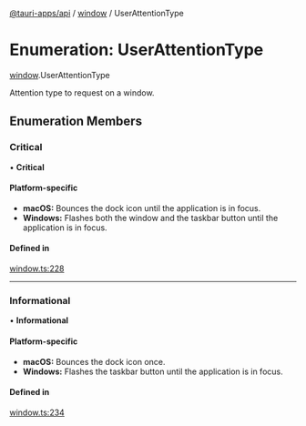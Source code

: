 [@tauri-apps/api](../README.md) / [window](../modules/window.md) / UserAttentionType

# Enumeration: UserAttentionType

[window](../modules/window.md).UserAttentionType

Attention type to request on a window.

## Enumeration Members

### Critical

• **Critical**

#### Platform-specific
 - **macOS:** Bounces the dock icon until the application is in focus.
- **Windows:** Flashes both the window and the taskbar button until the application is in focus.

#### Defined in

[window.ts:228](https://github.com/tauri-apps/tauri/blob/13c2fc1/tooling/api/src/window.ts#L228)

___

### Informational

• **Informational**

#### Platform-specific
- **macOS:** Bounces the dock icon once.
- **Windows:** Flashes the taskbar button until the application is in focus.

#### Defined in

[window.ts:234](https://github.com/tauri-apps/tauri/blob/13c2fc1/tooling/api/src/window.ts#L234)
